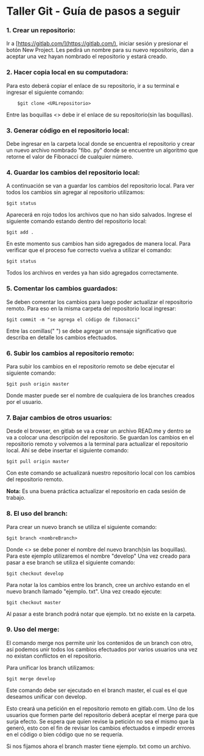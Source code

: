 # Taller Git - Guía de pasos a seguir 

### 1. Crear un repositorio: 
Ir a [https://gitlab.com/](https://gitlab.com/), iniciar sesión y presionar el botón New Project. Les pedirá un nombre para su nuevo repositorio, dan a aceptar una vez hayan nombrado el repositorio y  estará creado.

### 2. Hacer copia local en su computadora: 
Para esto deberá copiar el enlace de su repositorio, ir a su terminal e ingresar el siguiente comando: 
```
    $git clone <URLrepositorio>
```
Entre las boquillas <> debe ir el enlace de su repositorio(sin las boquillas).
### 3. Generar código en el repositorio local: 
Debe ingresar en la carpeta local donde se encuentra el repositorio y crear un nuevo archivo nombrado "fibo. py" donde se encuentre un algoritmo que retorne el valor de Fibonacci de cualquier número. 

### 4. Guardar los cambios del repositorio local:
A continuación se van a guardar los cambios del repositorio local.
Para ver todos los cambios sin agregar al repositorio utilizamos:

    $git status
Aparecerá en rojo todos los archivos que no han sido salvados.
Ingrese el siguiente comando estando dentro del repositorio local:

    $git add . 
En este momento sus cambios han sido agregados de manera local. Para verificar que el proceso fue correcto vuelva a utilizar el comando:

    $git status 
Todos los archivos en verdes ya han sido agregados correctamente. 

### 5. Comentar los cambios guardados: 
Se deben comentar los cambios para luego poder actualizar el repositorio remoto. 
Para eso en la misma carpeta del repositorio local ingresar: 

    $git commit -m "se agrega el código de fibonacci"
Entre las comillas(" ") se debe agregar un mensaje significativo que describa en detalle los cambios efectuados. 
 
### 6. Subir los cambios al repositorio remoto:
Para subir los cambios en el repositorio remoto se debe ejecutar el siguiente comando: 

    $git push origin master 
Donde master puede ser el nombre de cualquiera de los branches creados por el usuario. 

### 7. Bajar cambios de otros usuarios: 
Desde el browser, en gitlab se va a crear un archivo READ.me y dentro se va a colocar una descripción del repositorio. Se guardan los cambios en el repositorio remoto y volvemos a la terminal para actualizar el repositorio local.
Ahí se debe insertar el siguiente comando:

    $git pull origin master 
  Con este comando se actualizará nuestro repositorio local con los cambios del repositorio remoto.
  
  **Nota:** Es una buena práctica actualizar el repositorio en cada sesión de trabajo. 

### 8. El uso del branch:
Para crear un nuevo branch se utiliza el siguiente comando: 

    $git branch <nombreBranch>
Donde <> se debe poner el nombre del nuevo branch(sin las boquillas). 
Para este ejemplo utilizaremos el nombre "develop"
Una vez creado para pasar a ese branch se utiliza el siguiente comando: 

    $git checkout develop

Para notar la los cambios entre los branch, cree un archivo estando en el nuevo branch llamado "ejemplo. txt". 
Una vez creado ejecute:

    $git checkout master
 Al pasar a este branch podrá notar que ejemplo. txt no existe en la carpeta. 
### 9. Uso del merge: 
El comando merge nos permite unir los contenidos de un branch con otro, así podemos unir todos los cambios efectuados por varios usuarios una vez no existan conflictos en el repositorio.

Para unificar los branch utilizamos:

    $git merge develop 
Este comando debe ser ejecutado en el branch master, el cual es el que deseamos unificar con develop.

Esto creará una petición en el repositorio remoto en gitlab.com. Uno de los usuarios que formen parte del repositorio deberá aceptar el merge para que surja efecto. Se espera que quien revise la petición no sea el mismo que la generó, esto con el fin de revisar los cambios efectuados e impedir errores en el código o bien código que no se requería. 

Si nos fijamos ahora el branch master tiene ejemplo. txt como un archivo.
